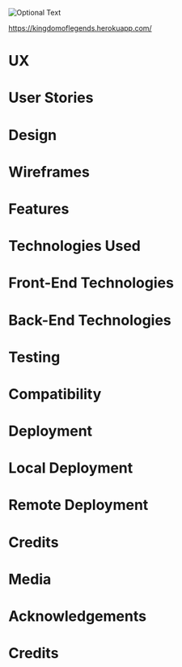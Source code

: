 ![Optional Text](../master/static/img/kol-snippet.PNG)

https://kingdomoflegends.herokuapp.com/


# UX


# User Stories


# Design


# Wireframes


# Features


# Technologies Used

   # Front-End Technologies
   
   # Back-End Technologies
   
   
# Testing


# Compatibility


# Deployment

  # Local Deployment
  
  # Remote Deployment
  
# Credits

# Media

# Acknowledgements
# Credits
